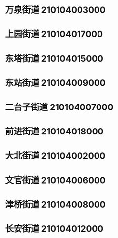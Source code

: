 # 万泉街道 210104003000
# 上园街道 210104017000
# 东塔街道 210104015000
# 东站街道 210104009000
# 二台子街道 210104007000
# 前进街道 210104018000
# 大北街道 210104002000
# 文官街道 210104006000
# 津桥街道 210104008000
# 长安街道 210104012000
